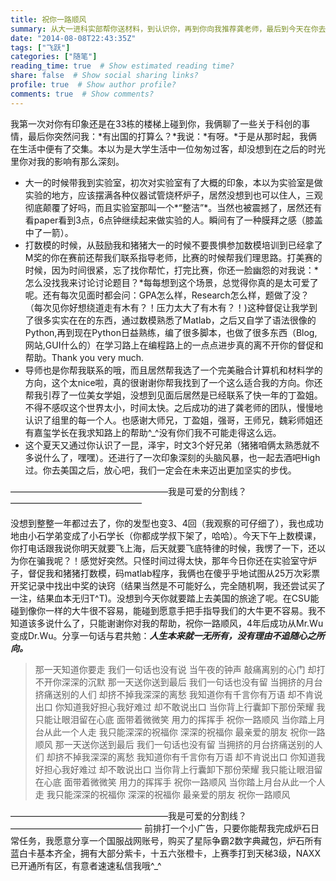 ```yaml
---
title: 祝你一路顺风
summary: 从大一进科实部帮你送材料，到认识你，再到你向我推荐龚老师，最后到今天在你去美国之前最后一次见你，只想对你说：先哲君祝你一路顺风。
date: "2014-08-08T22:43:35Z"
tags: ["飞跃"]
categories: ["随笔"]
reading_time: true  # Show estimated reading time?
share: false  # Show social sharing links?
profile: true  # Show author profile?
comments: true  # Show comments?
---
```


我第一次对你有印象还是在33栋的楼梯上碰到你，我俩聊了一些关于科创的事情，最后你突然问我：*有出国的打算么？*我说：*有呀。*于是从那时起，我俩在生活中便有了交集。本以为是大学生活中一位匆匆过客，却没想到在之后的时光里你对我的影响有那么深刻。

* 大一的时候带我到实验室，初次对实验室有了大概的印象，本以为实验室是做实验的地方，应该摆满各种仪器试管烧杯炉子，居然没想到也可以住人，三观彻底颠覆了好吗，而且实验室那叫一个*“整洁”*。当然也被震撼了，居然还有看paper看到3点，6点钟继续起来做实验的人。瞬间有了一种膜拜之感（膝盖中了一箭）。
* 打数模的时候，从鼓励我和猪猪大一的时候不要畏惧参加数模培训到已经拿了M奖的你在赛前还帮我们联系指导老师，比赛的时候帮我们理思路。打美赛的时候，因为时间很紧，忘了找你帮忙，打完比赛，你还一脸幽怨的对我说：*怎么没找我来讨论讨论题目？*每每想到这个场景，总觉得你真的是太可爱了呢。还有每次见面时都会问：GPA怎么样，Research怎么样，题做了没？（每次见你好想绕道走有木有？！压力太大了有木有？！)这种督促让我学到了很多实实在在的东西，通过数模熟悉了Matlab，之后又自学了语法很像的Python,再到现在Python日益熟练，编了很多脚本，也做了很多东西（Blog,网站,GUI什么的）在学习路上在编程路上的一点点进步真的离不开你的督促和帮助。Thank you very much.
* 导师也是你帮我联系的哦，而且居然帮我选了一个完美融合计算机和材料学的方向，这个太nice啦，真的很谢谢你帮我找到了一个这么适合我的方向。你还帮我引荐了一位美女学姐，没想到见面后居然是已经联系了快一年的丁盈姐。不得不感叹这个世界太小，时间太快。之后成功的进了龚老师的团队，慢慢地认识了组里的每一个人。也感谢大师兄，丁盈姐，强哥，王师兄，魏彩师姐还有嘉玺学长在我求知路上的帮助^\_^没有你们我不可能走得这么远。
* 这个夏天又通过你认识了一昆，泽宇，时文3个好兄弟（猪猪咱俩太熟悉就不多说什么了，嘿嘿）。还进行了一次印象深刻的头脑风暴，也一起去酒吧High过。你去美国之后，放心吧，我们一定会在未来迈出更加坚实的步伐。

——————————————————我是可爱的分割线？———————————————

没想到整整一年都过去了，你的发型也变3、4回（我观察的可仔细了），我也成功地由小石学弟变成了小石学长（你都成学叔下架了，哈哈）。今天下午上数模课，你打电话跟我说你明天就要飞上海，后天就要飞底特律的时候，我愣了一下，还以为你在骗我呢？！感觉好突然。只怪时间过得太快，那年今日你还在实验室守炉子，督促我和猪猪打数模，码matlab程序，我俩也在傻乎乎地试图从25万次彩票开奖记录中找出中奖的诀窍（结果当然是不可能好么，完全随机啊，我还尝试买了一注，结果血本无归T^T)。没想到今天你就要踏上去美国的旅途了呢。在CSU能碰到像你一样的大牛很不容易，能碰到愿意手把手指导我们的大牛更不容易。我不知道该多说什么了，只能谢谢你对我的帮助，祝你一路顺风，4年后成功从Mr.Wu变成Dr.Wu。分享一句话与君共勉：**_人生本来就一无所有，没有理由不追随心之所向。_**

>那一天知道你要走
我们一句话也没有说
当午夜的钟声
敲痛离别的心门
却打不开你深深的沉默
那一天送你送到最后
我们一句话也没有留
当拥挤的月台
挤痛送别的人们
却挤不掉我深深的离愁
我知道你有千言你有万语
却不肯说出口
你知道我好担心我好难过
却不敢说出口
当你背上行囊卸下那份荣耀
我只能让眼泪留在心底
面带着微微笑
用力的挥挥手
祝你一路顺风
当你踏上月台从此一个人走
我只能深深的祝福你
深深的祝福你
最亲爱的朋友
祝你一路顺风
那一天送你送到最后
我们一句话也没有留
当拥挤的月台挤痛送别的人们
却挤不掉我深深的离愁
我知道你有千言你有万语
却不肯说出口
你知道我好担心我好难过
却不敢说出口
当你背上行囊卸下那份荣耀
我只能让眼泪留在心底
面带着微微笑
用力的挥挥手
祝你一路顺风
当你踏上月台从此一个人走
我只能深深的祝福你
深深的祝福你
最亲爱的朋友
祝你一路顺风

——————————————————我是可爱的分割线？———————————————
前排打一个小广告，只要你能帮我完成炉石日常任务，我愿意分享一个国服战网账号，购买了星际争霸2数字典藏包，炉石所有蓝白卡基本齐全，拥有大部分紫卡，十五六张橙卡，上赛季打到天梯3级，NAXX已开通所有区，有意者速速私信我哦^_^